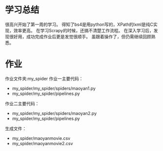 # 学习总结

很高兴开始了第一周的学习。
得知了bs4是用python写的，XPath的lxml是纯C实现，效率更高。
在学习Scrapy的时候，还搞不清楚工作流程。
在深入学习后，发现很好用，成功完成作业后更是发觉很顺手。
虽跟着操作了，但仍需继续回顾熟悉。

# 作业

作业文件夹:my_spider
作业一主要代码：
+ my_spider/my_spider/spiders/maoyan1.py
+ my_spider/my_spider/pipelines.py

作业二主要代码：
+ my_spider/my_spider/spiders/maoyan2.py
+ my_spider/my_spider/pipelines.py

生成文件：
+ my_spider/maoyanmovie.csv
+ my_spider/maoyanmovie2.csv